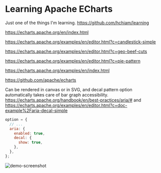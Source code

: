 # Learning Apache ECharts

Just one of the things I'm learning. https://github.com/hchiam/learning

https://echarts.apache.org/en/index.html

https://echarts.apache.org/examples/en/editor.html?c=candlestick-simple

https://echarts.apache.org/examples/en/editor.html?c=geo-beef-cuts

https://echarts.apache.org/examples/en/editor.html?c=pie-pattern

https://echarts.apache.org/examples/en/index.html

https://github.com/apache/echarts

Can be rendered in canvas or in SVG, and decal pattern option automatically takes care of bar graph accessibility. https://echarts.apache.org/handbook/en/best-practices/aria/# and https://echarts.apache.org/examples/en/editor.html?c=doc-example%2Faria-decal-simple

```js
option = {
  // ...
  aria: {
    enabled: true,
    decal: {
      show: true,
    },
  },
};
```

![demo-screenshot](https://github.com/hchiam/learning/blob/main/example-demo-screenshot.png)
